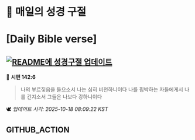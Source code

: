 # 🙏 매일의 성경 구절
# [Daily Bible verse]
## [![README에 성경구절 업데이트](https://github.com/DONGSUKA/first_test/actions/workflows/update-readme-bible.yml/badge.svg)](https://github.com/DONGSUKA/first_test/actions/workflows/update-readme-bible.yml)
<!-- START_BIBLE_VERSE -->
📖 **시편 142:6**
> 나의 부르짖음을 들으소서 나는 심히 비천하니이다 나를 핍박하는 자들에게서 나를 건지소서 그들은 나보다 강하니이다

🕊️ _업데이트 시각: 2025-10-18 08:09:22 KST_
  <!-- END_BIBLE_VERSE -->
## GITHUB_ACTION
